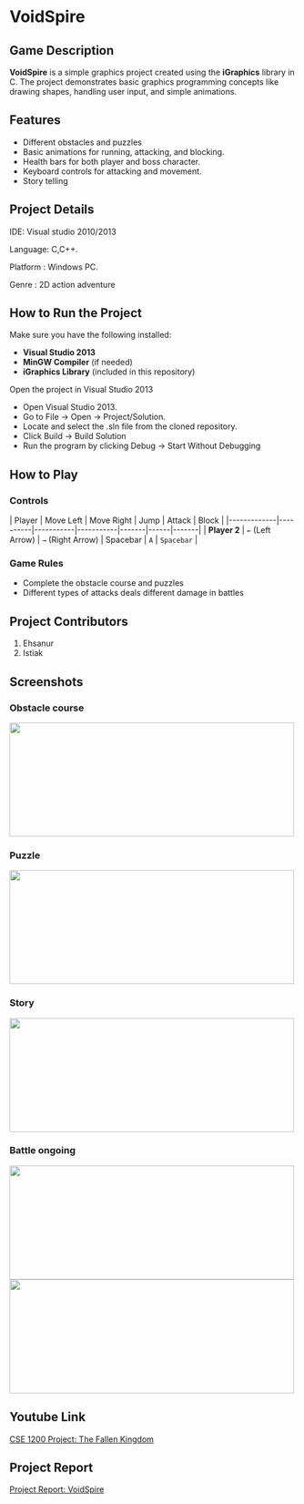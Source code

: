 # VoidSpire

## Game Description

**VoidSpire** is a simple graphics project created using the **iGraphics** library in C. The project demonstrates basic graphics programming concepts like drawing shapes, handling user input, and simple animations.

## Features
- Different obstacles and puzzles
- Basic animations for running, attacking, and blocking.
- Health bars for both player and boss character.
- Keyboard controls for attacking and movement.
- Story telling



## Project Details
IDE: Visual studio 2010/2013

Language: C,C++.

Platform : Windows PC.

Genre : 2D action adventure


## How to Run the Project

Make sure you have the following installed:
- **Visual Studio 2013**
- **MinGW Compiler** (if needed)
- **iGraphics Library** (included in this repository)


Open the project in Visual Studio 2013
- Open Visual Studio 2013.
- Go to File → Open → Project/Solution.
- Locate and select the .sln file from the cloned repository.
- Click Build → Build Solution
- Run the program by clicking Debug → Start Without Debugging


## How to Play

### **Controls**
| Player       | Move Left | Move Right | Jump       | Attack | Block |
|-------------|----------|-----------|-----------|-------|------|-------|
| **Player 2** | `←` (Left Arrow) | `→` (Right Arrow) | Spacebar | `A`   | `Spacebar`  |


### **Game Rules**

- Complete the obstacle course and puzzles
- Different types of attacks deals different damage in battles


## Project Contributors

1. Ehsanur
2. Istiak

## Screenshots

### **Obstacle course**
<img src="https://github.com/user-attachments/assets/8b161566-b6d8-42a1-ae96-a6b5559a8733" width="500" height="200">

### **Puzzle**
<img src="https://github.com/user-attachments/assets/33df6bdd-f400-45ee-b020-1fbb538eb233" width="500" height="200">

### **Story**
<img src="https://github.com/user-attachments/assets/71f26f03-de08-45b8-bb94-ee40669ae987" width="500" height="200">

### **Battle ongoing**
<img src="https://github.com/user-attachments/assets/a1584495-f982-45ed-bd92-8aab1d2d3c1d" width="500" height="200">

<img src="https://github.com/user-attachments/assets/05032240-e167-45c1-947b-b9244bf86311" width="500" height="200">



## Youtube Link
[CSE 1200 Project: The Fallen Kingdom](https://www.youtube.com/)

## Project Report
[Project Report: VoidSpire]([https://drive.google.com/drive/u/1/my-drive](https://drive.google.com/file/d/16rCnko1F0WOTBsvr8UQYR2X2RWjX2wXn/view?usp=sharing))

